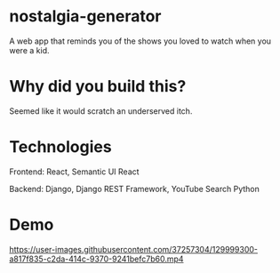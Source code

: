 # nostalgia-generator
A web app that reminds you of the shows you loved to watch when you were a kid.

# Why did you build this?
Seemed like it would scratch an underserved itch.

# Technologies
Frontend: React, Semantic UI React

Backend: Django, Django REST Framework, YouTube Search Python

# Demo



https://user-images.githubusercontent.com/37257304/129999300-a817f835-c2da-414c-9370-9241befc7b60.mp4

